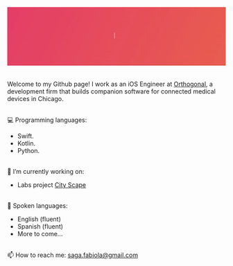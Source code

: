  <div align="center"><img src="https://github.com/FabiolaSaga/FabiolaSaga/blob/main/nameBanner.gif"/></div>
 
<br />Welcome to my Github page! I work as an iOS Engineer at [Orthogonal](https://orthogonal.io/), a development firm that builds companion software for connected medical devices in Chicago.


<br />💻 Programming languages:  
- Swift.  
- Kotlin. 
- Python. <br />


<br />🔭 I’m currently working on:  
- Labs project [City Scape](https://github.com/Lambda-School-Labs/cityspire-ios-h/tree/master/labs-ios-starter.xcodeproj/project.xcworkspace) <br />
 
 
<br />💬 Spoken languages:  
- English (fluent)
- Spanish (fluent)
- More to come... <br />


<br />📫 How to reach me: saga.fabiola@gmail.com

<!--
**FabiolaSaga/FabiolaSaga** is a ✨ _special_ ✨ repository because its `README.md` (this file) appears on your GitHub profile.

Here are some ideas to get you started:

- 🔭 I’m currently working on ...
- 🌱 I’m currently learning ...
- 👯 I’m looking to collaborate on ...
- 🤔 I’m looking for help with ...
- 💬 Ask me about ...
- 📫 How to reach me: ...
- 😄 Pronouns: ...
- ⚡ Fun fact: ...
-->
